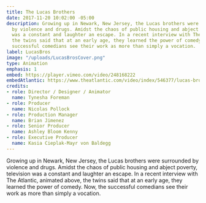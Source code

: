 ```yaml
---
title: The Lucas Brothers
date: 2017-11-20 10:02:00 -05:00
description: Growing up in Newark, New Jersey, the Lucas brothers were surrounded
  by violence and drugs. Amidst the chaos of public housing and abject poverty, television
  was a constant and laughter an escape. In a recent interview with The Atlantic,
  the twins said that at an early age, they learned the power of comedy. Now, the
  successful comedians see their work as more than simply a vocation.
label: LucasBros
image: "/uploads/LucasBrosCover.png"
type: Animation
emphasis: 1
embed: https://player.vimeo.com/video/248168222
embedAtlantic: https://www.theatlantic.com/video/index/546377/lucas-brothers-comedy-therapy/
credits:
- role: Director / Designer / Animator
  name: Tynesha Foreman
- role: Producer
  name: Nicolas Pollock
- role: Production Manager
  name: Brian Jimenez
- role: Senior Producer
  name: Ashley Bloom Kenny
- role: Executive Producer
  name: Kasia Cieplak-Mayr von Baldegg
---
```


Growing up in Newark, New Jersey, the Lucas brothers were surrounded by violence and drugs. Amidst the chaos of public housing and abject poverty, television was a constant and laughter an escape. In a recent interview with The Atlantic, animated above, the twins said that at an early age, they learned the power of comedy. Now, the successful comedians see their work as more than simply a vocation.